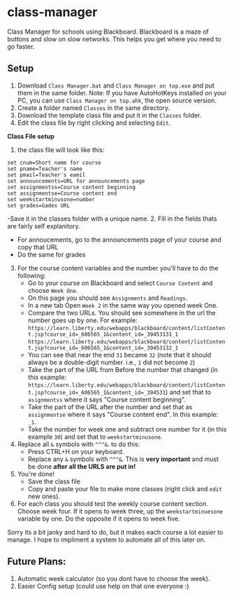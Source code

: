 # class-manager
Class Manager for schools using Blackboard. Blackboard is a maze of buttons and slow on slow networks. This helps you get where you need to go faster.

## Setup
1. Download `Class Manager.bat` and `Class Manager on top.exe` and put them in the same folder.
   Note: If you have AutoHotKeys installed on your PC, you can use `Class Manager on top.ahk`, the open source version.
2. Create a folder named `Classes` in the same directory.
3. Download the template class file and put it in the `Classes` folder.
4. Edit the class file by right clicking and selecting `Edit`.

**Class File setup**
1. the class file will look like this:
```set cname=full name for course
set cnum=Short name for course
set pname=Teacher's name
set pmail=Teacher's eamil
set announcements=URL for announcements page
set assignmentss=Course content beginning
set assignmentse=Course content end
set weekstartminusone=number
set grades=Gades URL
```
   -Save it in the classes folder with a unique name.
2. Fill in the fields thats are fairly self explanitory.
   - For annoucements, go to the announcements page of your course and copy that URL
   - Do the same for grades
3. For the course content variables and the number you'll have to do the following:
   - Go to your course on Blackboard and select `Course Content` and choose `Week One`.
   - On this page you should see `Assignments` and `Readings`.
   - In a new tab Open `Week 2` in the same way you opened week One.
   - Compare the two URLs. You should see somewhere in the url the number goes up by one. For example:
     `https://learn.liberty.edu/webapps/blackboard/content/listContent.jsp?course_id=_606565_1&content_id=_39453131_1`
     `https://learn.liberty.edu/webapps/blackboard/content/listContent.jsp?course_id=_606565_1&content_id=_39453132_1`
   - You can see that near the end `31` became `32` (note that it should always be a double-digit number. i.e., `1` did not become `2`)
   - Take the part of the URL from Before the number that changed (in this example: `https://learn.liberty.edu/webapps/blackboard/content/listContent.jsp?course_id=_606565_1&content_id=_394531`) and set that to `asignmentss` where it says "Course content beginning".
   - Take the part of the URL after the number and set that as `assignmentse` where it says "Course content end". In this example: `_1`.
   - Take the number for week one and subtract one number for it (in this example `30`) and set that to `weekstartminusone`.
4. Replace all `&` symbols with `^^^&`. to do this:
   - Press CTRL+H on your keyboard.
   - Replace any `&` symbols with `^^^&`. This is **very important** and must be done **after all the URLS are put in!**
5. You're done!
   - Save the class file
   - Copy and paste your file to make more classes (right click and `edit` new ones).
6. For each class you should test the weekly course content section. Choose week four. If it opens to week three, up the `weekstartminuesone` variable by one. Do the opposite if it opens to week five.

Sorry its a bit janky and hard to do, but it makes each course a lot easier to manage. I hope to impliment a system to automate all of this later on.

## Future Plans:

1. Automatic week calculator (so you dont have to choose the week).
2. Easier Config setup (could use help on that one everyone :)
